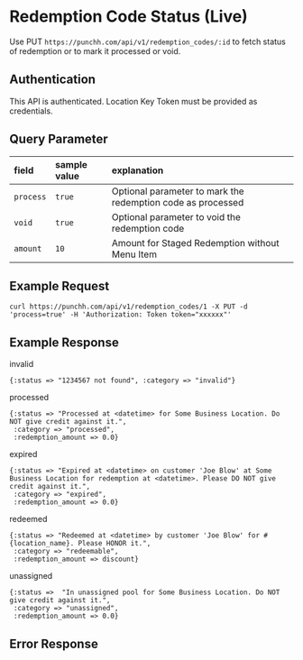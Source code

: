 # Redemption Code Status (Live)

<p>Use PUT <code>https://punchh.com/api/v1/redemption_codes/:id</code> to fetch status of redemption or to mark it processed or void.</p>
<h2><a aria-hidden="true" href="#authentication" class="anchor" id="user-content-authentication"><span class="octicon octicon-link"></span></a>Authentication</h2>
<p>This API is authenticated. Location Key Token must be provided as credentials.</p>
<h2><a aria-hidden="true" href="#query-parameter" class="anchor" id="user-content-query-parameter"><span class="octicon octicon-link"></span></a>Query Parameter</h2>
<table>
	<thead>
		<tr>
			<th align="left"><strong>field</strong></th>
			<th align="left"><strong>sample value</strong></th>
			<th align="left"><strong>explanation</strong></th>
		</tr>
	</thead>
	<tbody>
		<tr>
			<td align="left"><code>process</code></td>
			<td align="left"><code>true</code></td>
			<td align="left">Optional parameter to mark the redemption code as processed</td>
		</tr>
		<tr>
			<td align="left"><code>void</code></td>
			<td align="left"><code>true</code></td>
			<td align="left">Optional parameter to void the redemption code</td>
		</tr>
		<tr>
			<td align="left"><code>amount</code></td>
			<td align="left"><code>10</code></td>
			<td align="left">Amount for Staged Redemption without Menu Item</td>
		</tr>
	</tbody>
</table>
<h2><a aria-hidden="true" href="#example-request" class="anchor" id="user-content-example-request"><span class="octicon octicon-link"></span></a>Example Request</h2>
<p><code>curl https://punchh.com/api/v1/redemption_codes/1 -X PUT -d 'process=true' -H 'Authorization: Token token="xxxxxx"'</code></p>
<h2><a aria-hidden="true" href="#example-response" class="anchor" id="user-content-example-response"><span class="octicon octicon-link"></span></a>Example Response</h2>
<p>invalid</p>
<pre><code>{:status =&gt; "1234567 not found", :category =&gt; "invalid"}
</code></pre>
<p>processed</p>
<pre><code>{:status =&gt; "Processed at &lt;datetime&gt; for Some Business Location. Do NOT give credit against it.",
 :category =&gt; "processed",
 :redemption_amount =&gt; 0.0}
</code></pre>
<p>expired</p>
<pre><code>{:status =&gt; "Expired at &lt;datetime&gt; on customer 'Joe Blow' at Some Business Location for redemption at &lt;datetime&gt;. Please DO NOT give credit against it.",
 :category =&gt; "expired",
 :redemption_amount =&gt; 0.0}
</code></pre>
<p>redeemed</p>
<pre><code>{:status =&gt; "Redeemed at &lt;datetime&gt; by customer 'Joe Blow' for #{location_name}. Please HONOR it.",
 :category =&gt; "redeemable",
 :redemption_amount =&gt; discount}
</code></pre>
<p>unassigned</p>
<pre><code>{:status =&gt;  "In unassigned pool for Some Business Location. Do NOT give credit against it.",
 :category =&gt; "unassigned",
 :redemption_amount =&gt; 0.0}
</code></pre>
<h2><a aria-hidden="true" href="#error-response" class="anchor" id="user-content-error-response"><span class="octicon octicon-link"></span></a>Error Response</h2>